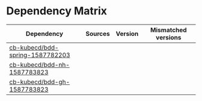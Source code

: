 # Dependency Matrix

Dependency | Sources | Version | Mismatched versions
---------- | ------- | ------- | -------------------
[cb-kubecd/bdd-spring-1587782203](https://github.com/cb-kubecd/bdd-spring-1587782203.git) |  | []() | 
[cb-kubecd/bdd-nh-1587783823](https://github.com/cb-kubecd/bdd-nh-1587783823.git) |  | []() | 
[cb-kubecd/bdd-gh-1587783823](https://github.com/cb-kubecd/bdd-gh-1587783823.git) |  | []() | 
